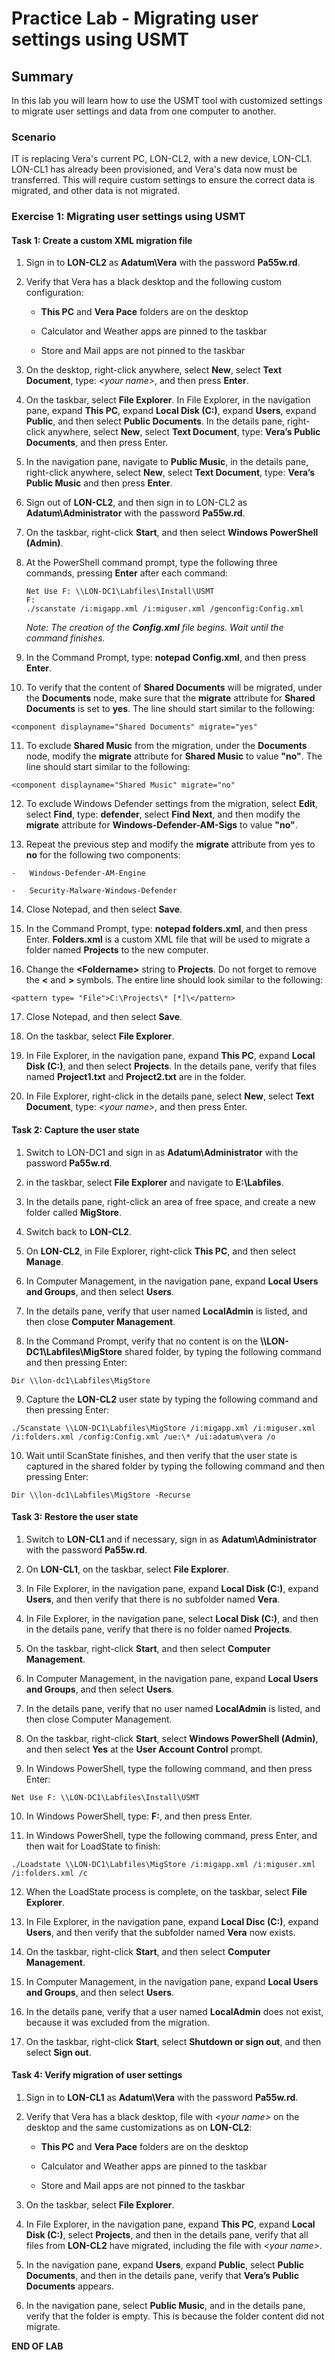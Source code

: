 # Practice Lab - Migrating user settings using USMT

## Summary

In this lab you will learn how to use the USMT tool with customized settings to migrate user settings and data from one computer to another.

### Scenario

IT is replacing Vera's current PC, LON-CL2, with a new device, LON-CL1. LON-CL1 has already been provisioned, and Vera's data now must be transferred.  This will require custom settings to ensure the correct data is migrated, and other data is not migrated.

### Exercise 1: Migrating user settings using USMT

#### Task 1: Create a custom XML migration file

1.  Sign in to **LON-CL2** as **Adatum\\Vera** with the password **Pa55w.rd**.

2.  Verify that Vera has a black desktop and the following custom configuration:

    -   **This PC** and **Vera Pace** folders are on the desktop

    -   Calculator and Weather apps are pinned to the taskbar

    -   Store and Mail apps are not pinned to the taskbar

3.  On the desktop, right-click anywhere, select **New**, select **Text
    Document**, type: *\<your name\>*, and then press **Enter**.

4.  On the taskbar, select **File Explorer**. In File Explorer, in the
    navigation pane, expand **This PC**, expand **Local Disk (C:)**, expand
    **Users**, expand **Public**, and then select **Public Documents**. In the
    details pane, right-click anywhere, select **New**, select **Text
    Document**, type: **Vera’s Public Documents**, and then press Enter.

5.  In the navigation pane, navigate to **Public Music**, in the details pane,
    right-click anywhere, select **New**, select **Text Document**, type:
    **Vera’s Public Music** and then press **Enter**.

6.  Sign out of **LON-CL2**, and then sign in to LON-CL2 as
    **Adatum\\Administrator** with the password **Pa55w.rd**.

7.  On the taskbar, right-click **Start**, and then select **Windows PowerShell
    (Admin)**.

8.  At the PowerShell command prompt, type the following three commands,
    pressing **Enter** after each command:

    ```
    Net Use F: \\LON-DC1\Labfiles\Install\USMT
    F:  
    ./scanstate /i:migapp.xml /i:miguser.xml /genconfig:Config.xml
    
    ```
    
    _Note: The creation of the **Config.xml** file begins. Wait until the command finishes._

9.  In the Command Prompt, type: **notepad Config.xml**, and then press
    **Enter**.

10.  To verify that the content of **Shared Documents** will be migrated, under
    the **Documents** node, make sure that the **migrate** attribute for
    **Shared Documents** is set to **yes**. The line should start similar to the
    following:

```
<component displayname="Shared Documents" migrate="yes"

```
11.  To exclude **Shared Music** from the migration, under the **Documents**
    node, modify the **migrate** attribute for **Shared Music** to value
    **"no"**. The line should start similar to the
    following:

```
<component displayname="Shared Music" migrate="no"

```
12.  To exclude Windows Defender settings from the migration, select **Edit**,
    select **Find**, type: **defender**, select **Find Next**, and then modify
    the **migrate** attribute for **Windows-Defender-AM-Sigs** to value
    **"no"**.

13.  Repeat the previous step and modify the **migrate** attribute from yes to
    **no** for the following two components:

    -   Windows-Defender-AM-Engine

    -   Security-Malware-Windows-Defender

14.  Close Notepad, and then select **Save**.

15.  In the Command Prompt, type: **notepad folders.xml**, and then press Enter.
    **Folders.xml** is a custom XML file that will be used to migrate a folder
    named **Projects** to the new computer.

16.  Change the **\<Foldername\>** string to **Projects**. Do not forget to
    remove the **\<** and **\>** symbols. The entire line should look similar to
    the following:

```
<pattern type= "File">C:\Projects\* [*]\</pattern>

```
17.  Close Notepad, and then select **Save**.

18.  On the taskbar, select **File Explorer**.

19.  In File Explorer, in the navigation pane, expand **This PC**, expand **Local
    Disk (C:)**, and then select **Projects**. In the details pane, verify that
    files named **Project1.txt** and **Project2.txt** are in the folder.

20.  In File Explorer, right-click in the details pane, select **New**, select
    **Text Document**, type: *\<your name\>*, and then press Enter.

#### Task 2: Capture the user state

1. Switch to LON-DC1 and sign in as **Adatum\\Administrator** with the password **Pa55w.rd**.

2.  in the taskbar, select **File Explorer** and navigate to **E:\Labfiles**.

3.  In the details pane, right-click an area of free space, and create a new folder called **MigStore**.

4.  Switch back to **LON-CL2**.

5.  On **LON-CL2**, in File Explorer, right-click **This PC**, and then select
    **Manage**.

6.  In Computer Management, in the navigation pane, expand **Local Users and
    Groups**, and then select **Users**.

7.  In the details pane, verify that user named **LocalAdmin** is listed, and
    then close **Computer Management**.

8.  In the Command Prompt, verify that no content is on the
    **\\\\LON-DC1\\Labfiles\\MigStore** shared folder, by typing the following command and
    then pressing Enter:

```
Dir \\lon-dc1\Labfiles\MigStore

```
9.  Capture the **LON-CL2** user state by typing the following command and then
    pressing Enter:

```
./Scanstate \\LON-DC1\Labfiles\MigStore /i:migapp.xml /i:miguser.xml
/i:folders.xml /config:Config.xml /ue:\* /ui:adatum\vera /o

```
10. Wait until ScanState finishes, and then verify that the user state is
    captured in the shared folder by typing the following command and then
    pressing Enter:

```
Dir \\lon-dc1\Labfiles\MigStore -Recurse

```

#### Task 3: Restore the user state

1.  Switch to **LON-CL1** and if necessary, sign in as **Adatum\\Administrator** with the
    password **Pa55w.rd**.

2.  On **LON-CL1**, on the taskbar, select **File Explorer**.

3.  In File Explorer, in the navigation pane, expand **Local Disk (C:)**, expand
    **Users**, and then verify that there is no subfolder named **Vera**.

4.  In File Explorer, in the navigation pane, select **Local Disk (C:)**, and
    then in the details pane, verify that there is no folder named **Projects**.

5.  On the taskbar, right-click **Start**, and then select **Computer
    Management**.

6.  In Computer Management, in the navigation pane, expand **Local Users and
    Groups**, and then select **Users**.

7.  In the details pane, verify that no user named **LocalAdmin** is listed, and
    then close Computer Management.

8.  On the taskbar, right-click **Start**, select **Windows PowerShell
    (Admin)**, and then select **Yes** at the **User Account Control** prompt.

9.  In Windows PowerShell, type the following command, and then press Enter:

```
Net Use F: \\LON-DC1\Labfiles\Install\USMT

```
10.  In Windows PowerShell, type: **F:**, and then press Enter.

11.  In Windows PowerShell, type the following command, press Enter, and then
    wait for LoadState to finish:

```
./Loadstate \\LON-DC1\Labfiles\MigStore /i:migapp.xml /i:miguser.xml /i:folders.xml /c

```
12.  When the LoadState process is complete, on the taskbar, select **File Explorer**.

13.  In File Explorer, in the navigation pane, expand **Local Disc (C:)**, expand
    **Users**, and then verify that the subfolder named **Vera** now exists.

14.  On the taskbar, right-click **Start**, and then select **Computer
    Management**.

15.  In Computer Management, in the navigation pane, expand **Local Users and
    Groups**, and then select **Users**.

16.  In the details pane, verify that a user named **LocalAdmin** does not exist,
    because it was excluded from the migration.

17.  On the taskbar, right-click **Start**, select **Shutdown or sign out**, and
    then select **Sign out**.

#### Task 4: Verify migration of user settings

1.  Sign in to **LON-CL1** as **Adatum\\Vera** with the password **Pa55w.rd**.

2.  Verify that Vera has a black desktop, file with *\<your name\>* on the
    desktop and the same customizations as on **LON-CL2**:

    -   **This PC** and **Vera Pace** folders are on the desktop

    -   Calculator and Weather apps are pinned to the taskbar

    -   Store and Mail apps are not pinned to the taskbar

3.  On the taskbar, select **File Explorer**.

4.  In File Explorer, in the navigation pane, expand **This PC**, expand **Local
    Disk (C:)**, select **Projects**, and then in the details pane, verify that
    all files from **LON-CL2** have migrated, including the file with *\<your
    name\>*.

5.  In the navigation pane, expand **Users**, expand **Public**, select **Public
    Documents**, and then in the details pane, verify that **Vera’s Public
    Documents** appears.

6.  In the navigation pane, select **Public Music**, and in the details pane,
    verify that the folder is empty. This is because the folder content did not
    migrate.


**END OF LAB**